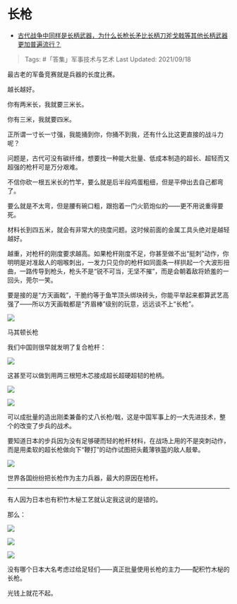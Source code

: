 # 长枪

- [古代战争中同样是长柄武器，为什么长枪长矛比长柄刀斧戈戟等其他长柄武器更加普遍流行？](https://www.zhihu.com/question/487528674/answer/2126646537)

>Tags: #「答集」军事技术与艺术
>Last Updated: 2021/09/18

最古老的军备竞赛就是兵器的长度比赛。

越长越好。

你有两米长，我就要三米长。

你有三米，我就要四米。

正所谓一寸长一寸强，我能捅到你，你捅不到我，还有什么比这更直接的战斗力呢？

问题是，古代可没有碳纤维，想要找一种能大批量、低成本制造的超长、超轻而又超强的枪杆可是万分艰难。

不信你砍一根五米长的竹竿，要么就是后半段鸡蛋粗细，但是平伸出去自己都弯了。

要么就是不太弯，但是腰有碗口粗，跟抱着一门火箭炮似的——更不用说重得要死。

材料长到四五米，就会有非常大的挠度问题。这时候前面的金属工具头绝对是越轻越好。

越重，对枪杆的刚度要求越高。如果枪杆刚度不足，你甚至做不出“挺刺”动作，你明明是对准敌人的咽喉刺出，一发力只见你的枪杆如同面条一样拱起一个大波形扭曲，一路传导到枪头，枪头不是“锐不可当，无坚不摧”，而是会朝着敌将娇羞的一回头，莞尔一笑。

要是接的是“方天画戟”，干脆约等于鱼竿顶头绑块砖头，你能平举起来都算武艺高强了——所以方天画戟都是“齐眉棒”级别的玩意，远远谈不上“长枪”。

![](https://pic3.zhimg.com/80/v2-4f76cfd5c07d85bab96d9096cf8ed93c_1440w.jpg?source=c8b7c179)

马其顿长枪

我们中国则很早就发明了复合枪杆：

![](https://pica.zhimg.com/80/v2-2ca6d1a3a6685f1c8388342da919c6ce_1440w.jpg?source=c8b7c179)

这甚至可以做到用两三根短木芯接成超长超硬超韧的枪柄。

![](https://pic1.zhimg.com/80/v2-b647cea145d7c33e3c5ef07699aeb80b_1440w.jpg?source=c8b7c179)

![](https://pic2.zhimg.com/80/v2-a4aaf9f43c6f2eb0144e825b7394906b_1440w.jpg?source=c8b7c179)

可以成批量的造出刚柔兼备的丈八长枪/戟，这是中国军事上的一大先进技术，整个的改变了步兵的战术。

要知道日本的步兵因为没有足够硬而轻的枪杆材料，在战场上用的不是突刺动作，而是用柔软的超长枪做向下“鞭打”的动作试图把头戴薄铁盔的敌人敲晕。

![](https://pic3.zhimg.com/80/v2-f2b2ca87edddfc507530bec29fb3e6e0_1440w.jpg?source=c8b7c179)

世界各国纷纷把长枪作为主力兵器，最大的原因在枪杆。

---

有人因为日本也有积竹木柲工艺就认定我这说的是错的。

那么：

![](https://pic3.zhimg.com/80/v2-72537d53c2357b530aea824dd4b213ef_1440w.jpg?source=c8b7c179)

![](https://pic1.zhimg.com/80/v2-a08b86a06ea3f4f703acf83824d26133_1440w.jpg?source=c8b7c179)

![](https://pic2.zhimg.com/80/v2-79852b02b90a99509ad38d96b45f9693_1440w.jpg?source=c8b7c179)

  

没有哪个日本大名考虑过给足轻们——真正批量使用长枪的主力——配积竹木柲的长枪。

光钱上就花不起。
